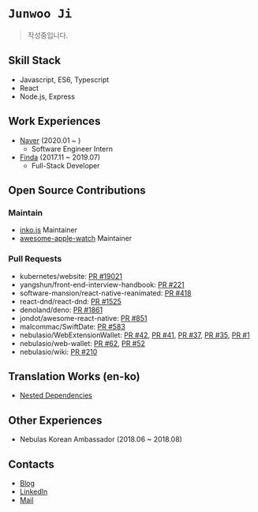 # `Junwoo Ji`

> 작성중입니다.

## Skill Stack

- Javascript, ES6, Typescript
- React
- Node.js, Express

## Work Experiences

- [Naver](https://naver.com) (2020.01 ~ )
  - Software Engineer Intern
- [Finda](https://finda.co.kr) (2017.11 ~ 2019.07)
  - Full-Stack Developer

## Open Source Contributions

### Maintain
- [inko.js](https://github.com/738/inko) Maintainer
- [awesome-apple-watch](https://github.com/738/awesome-apple-watch) Maintainer

### Pull Requests
- kubernetes/website: [PR #19021](https://github.com/kubernetes/website/pull/19021)
- yangshun/front-end-interview-handbook: [PR #221](https://github.com/yangshun/front-end-interview-handbook/pull/221)
- software-mansion/react-native-reanimated: [PR #418](https://github.com/software-mansion/react-native-reanimated/pull/418)
- react-dnd/react-dnd: [PR #1525](https://github.com/react-dnd/react-dnd/pull/1525)
- denoland/deno: [PR #1861](https://github.com/denoland/deno/pull/1861)
- jondot/awesome-react-native: [PR #851](https://github.com/jondot/awesome-react-native/pull/851)
- malcommac/SwiftDate: [PR #583](https://github.com/malcommac/SwiftDate/pull/583)
- nebulasio/WebExtensionWallet: [PR #42](https://github.com/nebulasio/WebExtensionWallet/pull/42), [PR #41](https://github.com/nebulasio/WebExtensionWallet/pull/41), [PR #37](https://github.com/nebulasio/WebExtensionWallet/pull/37), [PR #35](https://github.com/nebulasio/WebExtensionWallet/pull/35), [PR #1](https://github.com/nebulasio/WebExtensionWallet/pull/1)
- nebulasio/web-wallet: [PR #62](https://github.com/nebulasio/web-wallet/pull/62), [PR #52](https://github.com/nebulasio/web-wallet/pull/52)
- nebulasio/wiki: [PR #210](https://github.com/nebulasio/wiki/pull/210)

## Translation Works (en-ko)

- [Nested Dependencies](https://blog.holy.kiwi/translate/nested-dependencies/)

## Other Experiences

- Nebulas Korean Ambassador (2018.06 ~  2018.08)

## Contacts

- [Blog](https://blog.holy.kiwi)
- [LinkedIn](https://www.linkedin.com/in/junwooji/)
- [Mail](mailto:iam@holy.kiwi)
